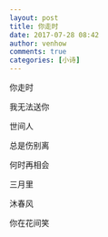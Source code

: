 ```yaml
---
layout: post
title: 你走时
date: 2017-07-28 08:42
author: venhow
comments: true
categories: [小诗]
---
```

你走时

我无法送你

世间人

总是伤别离

何时再相会

三月里

沐春风

你在花间笑
